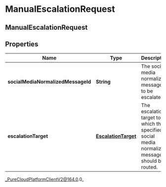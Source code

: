 # ManualEscalationRequest

## ManualEscalationRequest

## Properties

|Name | Type | Description | Notes|
|------------ | ------------- | ------------- | -------------|
| **socialMediaNormalizedMessageId** | **String** | The social media normalized message ID to be escalated. | |
| **escalationTarget** | [**EscalationTarget**](EscalationTarget) | The escalation target to which the specified social media normalized message should be routed. | [optional] |



_PureCloudPlatformClientV2@164.0.0_
